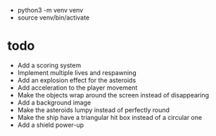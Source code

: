 * python3 -m venv venv
* source venv/bin/activate

# todo
- Add a scoring system
- Implement multiple lives and respawning
- Add an explosion effect for the asteroids
- Add acceleration to the player movement
- Make the objects wrap around the screen instead of disappearing
- Add a background image
- Make the asteroids lumpy instead of perfectly round
- Make the ship have a triangular hit box instead of a circular one
- Add a shield power-up